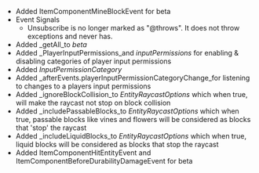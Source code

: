 

-   Added ItemComponentMineBlockEvent for beta
-   Event Signals
    -   Unsubscribe is no longer marked as "@throws". It does not throw exceptions and never has.
-   Added _getAll_to _beta_
-   Added _PlayerInputPermissions_and _inputPermissions_ for enabling & disabling categories of player input permissions
-   Added _InputPermissionCategory_
-   Added _afterEvents.playerInputPermissionCategoryChange_for listening to changes to a players input permissions
-   Added _ignoreBlockCollision_to _EntityRaycastOptions_ which when true, will make the raycast not stop on block collision
-   Added _includePassableBlocks_to _EntityRaycastOptions_ which when true, passable blocks like vines and flowers will be considered as blocks that 'stop' the raycast
-   Added _includeLiquidBlocks_to _EntityRaycastOptions_ which when true, liquid blocks will be considered as blocks that stop the raycast
-   Added ItemComponentHitEntityEvent and ItemComponentBeforeDurabilityDamageEvent for beta

